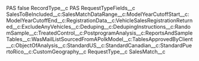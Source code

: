 <?xml version="1.0" encoding="UTF-8"?>
<CustomMetadata xmlns="http://soap.sforce.com/2006/04/metadata" xmlns:xsi="http://www.w3.org/2001/XMLSchema-instance" xmlns:xsd="http://www.w3.org/2001/XMLSchema">
    <label>PAS</label>
    <protected>false</protected>
    <values>
        <field>RecordType__c</field>
        <value xsi:type="xsd:string">PAS</value>
    </values>
    <values>
        <field>RequestTypeFields__c</field>
        <value xsi:type="xsd:string">SalesToBeIncluded__c:SalesMatchDataRange__c:ModelYearCutoffStart__c:ModelYearCutoffEnd__c:RegistrationData__c:VehicleSalesRegistrationReturned__c:ExcludeAnyVehicles__c:Deduping__c:DedupingInstructions__c:RandomSample__c:TreatedControl__c:PostprogramAnalysis__c:ReportsAndSampleTables__c:WasMailListSourcedFromAPolkModel__c:TablesApprovedByClient__c:ObjectOfAnalysis__c:StandardUS__c:StandardCanadian__c:StandardPuertoRico__c:CustomGeography__c</value>
    </values>
    <values>
        <field>RequestType__c</field>
        <value xsi:type="xsd:string">SalesMatch__c</value>
    </values>
</CustomMetadata>
